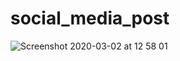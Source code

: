 # social_media_post

![Screenshot 2020-03-02 at 12 58 01](https://user-images.githubusercontent.com/60046603/75678661-08b9f880-5c86-11ea-9588-32f6a292b789.png)
